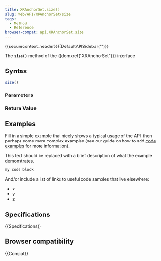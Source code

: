 ```yaml
---
title: XRAnchorSet.size()
slug: Web/API/XRAnchorSet/size
tags:
  - Method
  - Reference
browser-compat: api.XRAnchorSet.size
---
```

{{securecontext_header}}{{DefaultAPISidebar("")}}

The **`size()`** method of the {{domxref("XRAnchorSet")}} interface 

## Syntax

```js
size()
```

### Parameters



### Return Value



## Examples

Fill in a simple example that nicely shows a typical usage of the API, then perhaps some more complex examples (see our guide on how to add [code examples](/en-US/docs/MDN/Contribute/Structures/Code_examples) for more information).

This text should be replaced with a brief description of what the example demonstrates.

```js
my code block
```

And/or include a list of links to useful code samples that live elsewhere:

*   x
*   y
*   z

## Specifications

{{Specifications}}

## Browser compatibility

{{Compat}}


